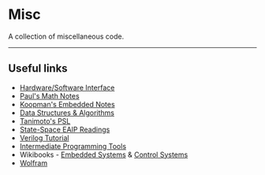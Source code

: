 # Misc
A collection of miscellaneous code.

----
## Useful links
* [Hardware/Software Interface](https://courses.cs.washington.edu/courses/cse351/18sp/schedule.html)
* [Paul's Math Notes](https://tutorial.math.lamar.edu/)
* [Koopman's Embedded Notes](https://users.ece.cmu.edu/~koopman/lectures/index.html)
* [Data Structures & Algorithms](https://courses.cs.washington.edu/courses/cse373/19wi/)
* [Tanimoto's PSL](https://courses.cs.washington.edu/courses/cse415/18wi/uwnetid/Tanimoto-PSL.pdf)
* [State-Space EAIP Readings](https://courses.cs.washington.edu/courses/cse415/19wi/readings.html)
* [Verilog Tutorial](https://class.ece.uw.edu/469/hauck/documents/VerilogTutorial.pdf)
* [Intermediate Programming Tools](https://courses.cs.washington.edu/courses/cse374/18sp/calendar/lecturelist.html)
* Wikibooks - [Embedded Systems](https://en.wikibooks.org/wiki/Embedded_Systems) & [Control Systems](https://en.wikibooks.org/wiki/Control_Systems)
* [Wolfram](https://www.wolframalpha.com/)